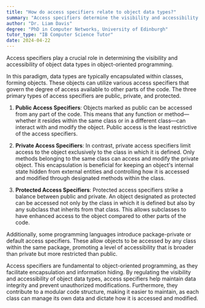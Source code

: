 ```yaml
---
title: "How do access specifiers relate to object data types?"
summary: "Access specifiers determine the visibility and accessibility of object data types in object-oriented programming."
author: "Dr. Liam Davis"
degree: "PhD in Computer Networks, University of Edinburgh"
tutor_type: "IB Computer Science Tutor"
date: 2024-04-22
---
```


Access specifiers play a crucial role in determining the visibility and accessibility of object data types in object-oriented programming.

In this paradigm, data types are typically encapsulated within classes, forming objects. These objects can utilize various access specifiers that govern the degree of access available to other parts of the code. The three primary types of access specifiers are public, private, and protected.

1. **Public Access Specifiers**: 
   Objects marked as public can be accessed from any part of the code. This means that any function or method—whether it resides within the same class or in a different class—can interact with and modify the object. Public access is the least restrictive of the access specifiers.

2. **Private Access Specifiers**: 
   In contrast, private access specifiers limit access to the object exclusively to the class in which it is defined. Only methods belonging to the same class can access and modify the private object. This encapsulation is beneficial for keeping an object's internal state hidden from external entities and controlling how it is accessed and modified through designated methods within the class.

3. **Protected Access Specifiers**: 
   Protected access specifiers strike a balance between public and private. An object designated as protected can be accessed not only by the class in which it is defined but also by any subclass that inherits from that class. This allows subclasses to have enhanced access to the object compared to other parts of the code.

Additionally, some programming languages introduce package-private or default access specifiers. These allow objects to be accessed by any class within the same package, promoting a level of accessibility that is broader than private but more restricted than public.

Access specifiers are fundamental to object-oriented programming, as they facilitate encapsulation and information hiding. By regulating the visibility and accessibility of object data types, access specifiers help maintain data integrity and prevent unauthorized modifications. Furthermore, they contribute to a modular code structure, making it easier to maintain, as each class can manage its own data and dictate how it is accessed and modified.
    